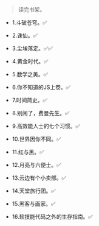 >读完书架。

- 1.斗破苍穹。✅

- 2.诛仙。✅

- 3.尘埃落定。✅✅

- 4.黄金时代。✅

- 5.数学之美。✅

- 6.你不知道的JS上卷。✅

- 7.时间简史。✅

- 8.别闹了，费曼先生。✅

- 9.高效能人士的七个习惯。✅

- 10.世界因你不同。✅

- 11.红与黑。✅

- 12.月亮与六便士。✅

- 13.云边有个小卖部。✅

- 14.天堂旅行团。✅

- 15.黑客与画家。✅

- 16.软技能代码之外的生存指南。✅
